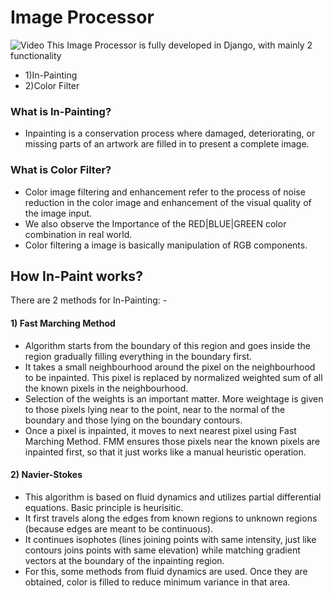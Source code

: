 # Image Processor
![Video](https://drive.google.com/drive/u/0/folders/1cTggiDtAojh9WkySAlKc6B-VRvP-K-NT)
This Image Processor is fully developed in Django, with mainly 2 functionality 
* 1)In-Painting 
* 2)Color Filter

### What is In-Painting? 
* Inpainting is a conservation process where damaged, deteriorating, or missing parts of an artwork are filled in to present a complete image.
### What is Color Filter?
* Color image filtering and enhancement refer to the process of noise reduction in the color image and enhancement of the visual quality of the image input.
* We also observe the Importance of the RED|BLUE|GREEN color combination in real world.
* Color filtering a image is basically manipulation of RGB components.


## How In-Paint works?
There are 2 methods for In-Painting: -
#### 1) Fast Marching Method
* Algorithm starts from the boundary of this region and goes inside the region gradually filling everything in the boundary first. 
* It takes a small neighbourhood around the pixel on the neighbourhood to be inpainted. This pixel is replaced by normalized weighted sum of all the known pixels in the neighbourhood. 
* Selection of the weights is an important matter. More weightage is given to those pixels lying near to the point, near to the normal of the boundary and those lying on the boundary contours. 
* Once a pixel is inpainted, it moves to next nearest pixel using Fast Marching Method. FMM ensures those pixels near the known pixels are inpainted first, so that it just works like a manual heuristic operation.

#### 2) Navier-Stokes
* This algorithm is based on fluid dynamics and utilizes partial differential equations. Basic principle is heurisitic. 
* It first travels along the edges from known regions to unknown regions (because edges are meant to be continuous). 
* It continues isophotes (lines joining points with same intensity, just like contours joins points with same elevation) while matching gradient vectors at the boundary of the inpainting region. 
* For this, some methods from fluid dynamics are used. Once they are obtained, color is filled to reduce minimum variance in that area.

